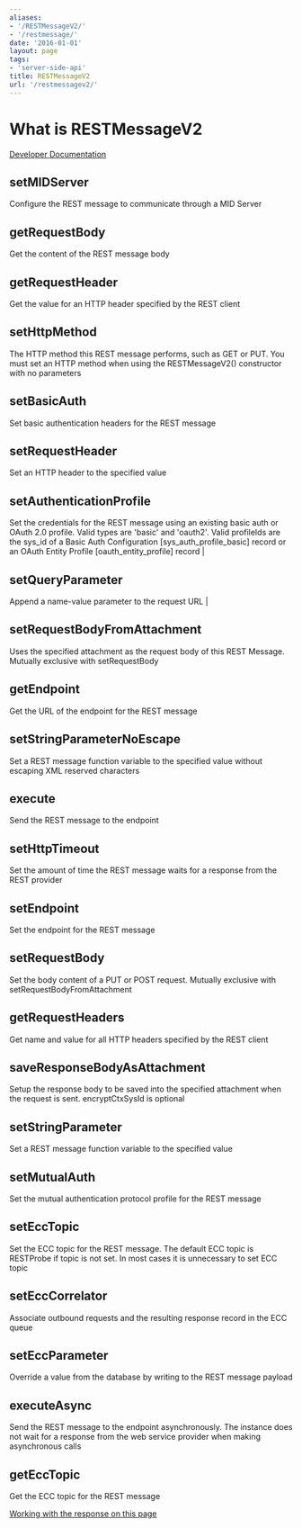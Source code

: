 ```yaml
---
aliases:
- '/RESTMessageV2/'
- '/restmessage/'
date: '2016-01-01'
layout: page
tags:
- 'server-side-api'
title: RESTMessageV2
url: '/restmessagev2/'
---
```


# What is RESTMessageV2

[Developer
Documentation](https://developer.servicenow.com/app.do#!/api_doc?v=kingston&id=sn_ws-namespace)

## setMIDServer

Configure the REST message to communicate through a MID Server

## getRequestBody

Get the content of the REST message body

## getRequestHeader

Get the value for an HTTP header specified by the REST client

## setHttpMethod

The HTTP method this REST message performs, such as GET or PUT. You must
set an HTTP method when using the RESTMessageV2() constructor with no
parameters

## setBasicAuth

Set basic authentication headers for the REST message

## setRequestHeader

Set an HTTP header to the specified value

## setAuthenticationProfile

Set the credentials for the REST message using an existing basic auth or
OAuth 2.0 profile. Valid types are 'basic' and 'oauth2'. Valid
profileIds are the sys\_id of a Basic Auth Configuration
\[sys\_auth\_profile\_basic\] record or an OAuth Entity Profile
\[oauth\_entity\_profile\] record \|

## setQueryParameter

Append a name-value parameter to the request URL \|

## setRequestBodyFromAttachment

Uses the specified attachment as the request body of this REST Message.
Mutually exclusive with setRequestBody

## getEndpoint

Get the URL of the endpoint for the REST message

## setStringParameterNoEscape

Set a REST message function variable to the specified value without
escaping XML reserved characters

## execute

Send the REST message to the endpoint

## setHttpTimeout

Set the amount of time the REST message waits for a response from the
REST provider

## setEndpoint

Set the endpoint for the REST message

## setRequestBody

Set the body content of a PUT or POST request. Mutually exclusive with
setRequestBodyFromAttachment

## getRequestHeaders

Get name and value for all HTTP headers specified by the REST client

## saveResponseBodyAsAttachment

Setup the response body to be saved into the specified attachment when
the request is sent. encryptCtxSysId is optional

## setStringParameter

Set a REST message function variable to the specified value

## setMutualAuth

Set the mutual authentication protocol profile for the REST message

## setEccTopic

Set the ECC topic for the REST message. The default ECC topic is
RESTProbe if topic is not set. In most cases it is unnecessary to set
ECC topic

## setEccCorrelator

Associate outbound requests and the resulting response record in the ECC
queue

## setEccParameter

Override a value from the database by writing to the REST message
payload

## executeAsync

Send the REST message to the endpoint asynchronously. The instance does
not wait for a response from the web service provider when making
asynchronous calls

## getEccTopic

Get the ECC topic for the REST message

[Working with the response on this page](/restresponsev2)
